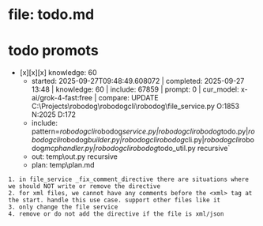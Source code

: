 # file: todo.md


# todo  promots
- [x][x][x] knowledge: 60
  - started: 2025-09-27T09:48:49.608072 | completed: 2025-09-27 13:48 | knowledge: 60 | include: 67859 | prompt: 0 | cur_model: x-ai/grok-4-fast:free | compare: UPDATE C:\Projects\robodog\robodogcli\robodog\file_service.py O:1853 N:2025 D:172 
  - include: pattern=*robodogcli*robodog*service.py|*robodogcli*robodog*todo.py|*robodogcli*robodog*builder.py|*robodogcli*robodog*cli.py|*robodogcli*robodog*mcphandler.py|*robodogcli*robodog*todo_util.py    recursive`
  - out: temp\out.py recursive
  - plan: temp\plan.md
```knowledge
1. in file_service _fix_comment_directive there are situations where we should NOT write or remove the directive
2. for xml files, we cannot have any comments before the <xml> tag at the start. handle this use case. support other files like it
3. only change the file service
4. remove or do not add the directive if the file is xml/json
```